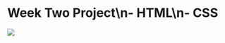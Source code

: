 # Week Two Project\n- HTML\n- CSS
![](https://thumbs.gfycat.com/AdventurousFittingArieltoucan-size_restricted.gif)
